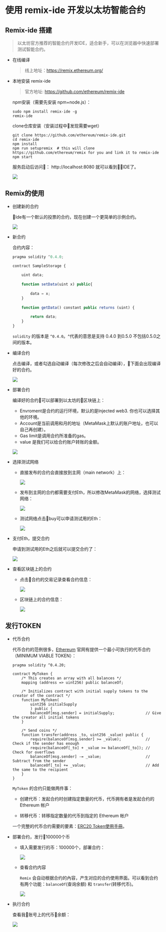 # 使用 remix-ide 开发以太坊智能合约

## Remix-ide 搭建

> 以太坊官方推荐的智能合约开发IDE，适合新手，可以在浏览器中快速部署测试智能合约。

- 在线编译

    > 线上地址：https://remix.ethereum.org/


- 本地安装 remix-ide

    > 官方地址: https://github.com/ethereum/remix-ide

    npm安装（需要先安装 npm+node.js）：

    ```
    sudo npm install remix-ide -g
    remix-ide
    ```

    clone仓库安装（安装过程中发现需要wget）

    ```
    git clone https://github.com/ethereum/remix-ide.git
    cd remix-ide
    npm install
    npm run setupremix  # this will clone https://github.com/ethereum/remix for you and link it to remix-ide
    npm start
    ```

    服务启动后访问： http://localhost:8080 就可以看到IDE了。

    ![](http://cdn.heroxu.com/20180515152636521395163.png)

## Remix的使用

- 创建新的合约

    Ide有一个默认的投票的合约，现在创建一个更简单的示例合约。

    ![](http://cdn.heroxu.com/20180515152636542078931.png)

- 新合约

    合约内容：

    ```js
    pragma solidity ^0.4.0;

    contract SampleStorage {
        
        uint data;
        
        function setData(uint x) public{
            
            data = x;
        }
        
        function getData() constant public returns (uint) {
            
            return data;
        }
    }
    ```

    `solidity` 的版本是 `^0.4.0`。^代表的意思是支持 0.4.0 到0.5.0 不包括0.5.0之间的版本。

- 编译合约

    点击编译，或者勾选自动编译（每次修改之后会自动编译），下面会出现编译好的合约。

    ![](http://cdn.heroxu.com/20180515152636593745989.png)

- 部署合约

    编译好的合约可以部署到以太坊的区块链上：

    - Envroment是合约的运行环境，默认的是Injected web3. 你也可以选择其他的环境。
    - Account是当前调用和月的地址（MetaMask上默认的账户地址，也可以自己再创建）。
    - Gas limit是调用合约所准备的gas。
    - value 是我们可以给合约账户转账的金额。

    ![](http://cdn.heroxu.com/20180515152636620276604.png)

- 选择测试网络

    - 直接发布的合约会直接放到主网（main network）上：

        ![](http://cdn.heroxu.com/20180515152636674691311.png)

    - 发布到主网的合约都需要支付Eth，所以修改MetaMask的网络，选择测试网络：

        ![](http://cdn.heroxu.com/20180515152636684669880.png)

    - 测试网络点击buy可以申请测试用的Eth：

        ![](http://cdn.heroxu.com/20180515152636976398544.png)

- 支付Eth，提交合约

    申请到测试用的Eth之后就可以提交合约了：

    ![](http://cdn.heroxu.com/20180515152636985213983.png)

- 查看区块链上的合约

    - 点击合约的交易记录查看合约信息：

        ![](http://cdn.heroxu.com/20180515152636999213084.png)

    - 区块链上的合约信息：

        ![](http://cdn.heroxu.com/20180515152637008071090.png)

## 发行TOKEN

- 代币合约

    代币合约的范例很多，[Ethereum](https://www.ethereum.org/token) 官网有提供一个最小可执行的代币合约（MINIMUM VIABLE TOKEN）：

    ```
    pragma solidity ^0.4.20;

    contract MyToken {
        /* This creates an array with all balances */
        mapping (address => uint256) public balanceOf;

        /* Initializes contract with initial supply tokens to the creator of the contract */
        function MyToken(
            uint256 initialSupply
            ) public {
            balanceOf[msg.sender] = initialSupply;              // Give the creator all initial tokens
        }

        /* Send coins */
        function transfer(address _to, uint256 _value) public {
            require(balanceOf[msg.sender] >= _value);           // Check if the sender has enough
            require(balanceOf[_to] + _value >= balanceOf[_to]); // Check for overflows
            balanceOf[msg.sender] -= _value;                    // Subtract from the sender
            balanceOf[_to] += _value;                           // Add the same to the recipient
        }
    }
    ```

    `MyToken` 的合约只能做两件事：

    - 创建代币：发起合约时创建指定数量的代币，代币拥有者是发起合约的 Ethereum 帐户

    - 转移代币：转移指定数量的代币到指定的 Ethereum 帐户
    
    一个完整的代币合约需要的要素：[ERC20 Token使用手冊](https://medium.com/taipei-ethereum-meetup/erc20-token%E4%BD%BF%E7%94%A8%E6%89%8B%E5%86%8A-3d7871c58bea)。

- 部署合约，发行100000个币

    - 填入需要发行的币：100000个，部署合约：

        ![](http://cdn.heroxu.com/20180515152637156174485.png)

    - 查看合约内容

        `Remix` 会自动根据合约的內容，产生对应的合约使用界面。可以看到合约有两个功能：`balanceOf`(查询余额) 和 `transfer`(转移代币)。

        ![](http://cdn.heroxu.com/20180515152637209747548.png)

- 执行合约

    查看我账号上的代币余额：

    ![](http://cdn.heroxu.com/20180515152637221843132.png)

